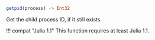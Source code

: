 ```julia
getpid(process) -> Int32
```

Get the child process ID, if it still exists.

!!! compat "Julia 1.1"
    This function requires at least Julia 1.1.

